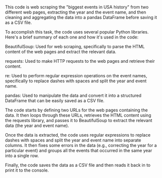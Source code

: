 This code is web scraping the "biggest events in USA history" from two different web pages, extracting the year and the event name, and then cleaning and aggregating the data into a pandas DataFrame before saving it as a CSV file.

To accomplish this task, the code uses several popular Python libraries. Here's a brief summary of each one and how it's used in the code:

BeautifulSoup: Used for web scraping, specifically to parse the HTML content of the web pages and extract the relevant data.

requests: Used to make HTTP requests to the web pages and retrieve their content.

re: Used to perform regular expression operations on the event names, specifically to replace dashes with spaces and split the year and event name.

pandas: Used to manipulate the data and convert it into a structured DataFrame that can be easily saved as a CSV file.

The code starts by defining two URLs for the web pages containing the data. It then loops through these URLs, retrieves the HTML content using the requests library, and passes it to BeautifulSoup to extract the relevant data (the year and event name).

Once the data is extracted, the code uses regular expressions to replace dashes with spaces and split the year and event name into separate columns. It then fixes some errors in the data (e.g., correcting the year for a particular event) and groups all the events that occurred in the same year into a single row.

Finally, the code saves the data as a CSV file and then reads it back in to print it to the console.
